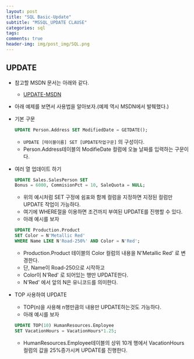 ```yaml
---  
layout: post  
title: "SQL Basic-Update"  
subtitle: "MSSQL_UPDATE CLAUSE"  
categories: sql
tags: 
comments: true  
header-img: img/post_img/SQL.png
---  
```

## UPDATE
- 참고할 MSDN 문서는 아래와 같다.
	- [UPDATE-MSDN](https://docs.microsoft.com/ko-kr/sql/t-sql/queries/update-transact-sql?view=sql-server-ver15)
- 아래 예제를 보면서 사용법을 알아보자.(예제 역시 MSDN에서 발췌했다.)
- 기본 구문
	```SQL
	UPDATE Person.Address SET ModifiedDate = GETDATE();
	```

	- ```UPDATE [테이블이름] SET [UPDATE작업구문]``` 의 구성이다.
	- Person.Address테이블의 ModifieDate 컬럼에 오늘 날짜를 입력하는 구문이다.

- 여러 열 업데이트 하기
	```SQL
	UPDATE Sales.SalesPerson SET
	Bonus = 6000, CommisionPct = 10, SaleQuota = NULL;
	```
	- 위의 예시처럼 SET 구정에 쉼표와 함께 컬럼을 지정하면 지정된 컬럼만 UPDATE 작업이 가능하다. 
	- 여기에 WHERE절을 이용하면 조건까지 부여된 UPDATE를 진행할 수 있다.
	- 아래 예시를 보자

	```SQL
	UPDATE Production.Product
	SET Color = N'Metallic Red'
	WHERE Name LIKE N'Road-250%' AND Color = N'Red';
	```	

	- Production.Product 테이블의 Color 컬럼의 내용을 N'Metallic Red' 로 변경한다.
	- 단, Name이 Road-250으로 시작하고
	- Color이 N'Red' 로 되어있는 행만 UPDATE한다.
	- N'Red' 에서 앞의 N은 유니코드를 의미한다.
- TOP 사용하여 UPDATE
	- TOP(n)을 사용해 n행만큼의 내용만 UPDATE하는것도 가능하다.
	- 아래 예시를 보자

	```SQL
	UPDATE TOP(10) HumanResources.Employee
	SET VacationHours = VacationHours*1.25;
	```
	- HumanResources.Employee테이블의 상위 10개 행에서 VacationHours 컬럼의 값을 25%증가시켜 UPDATE를 진행한다.
